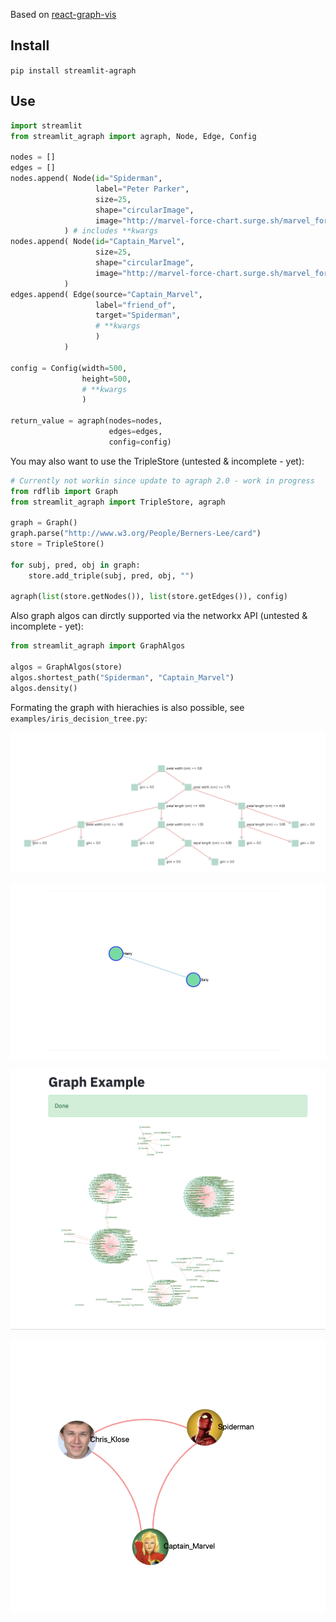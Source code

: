 
Based on [react-graph-vis](https://github.com/crubier/react-graph-vis)


## Install

`pip install streamlit-agraph`

## Use
```python
import streamlit
from streamlit_agraph import agraph, Node, Edge, Config

nodes = []
edges = []
nodes.append( Node(id="Spiderman", 
                   label="Peter Parker", 
                   size=25, 
                   shape="circularImage",
                   image="http://marvel-force-chart.surge.sh/marvel_force_chart_img/top_spiderman.png") 
            ) # includes **kwargs
nodes.append( Node(id="Captain_Marvel", 
                   size=25,
                   shape="circularImage",
                   image="http://marvel-force-chart.surge.sh/marvel_force_chart_img/top_captainmarvel.png") 
            )
edges.append( Edge(source="Captain_Marvel", 
                   label="friend_of", 
                   target="Spiderman", 
                   # **kwargs
                   ) 
            ) 

config = Config(width=500, 
                height=500, 
                # **kwargs
                ) 

return_value = agraph(nodes=nodes, 
                      edges=edges, 
                      config=config)

```

You may also want to use the TripleStore (untested & incomplete - yet): 

```python
# Currently not workin since update to agraph 2.0 - work in progress
from rdflib import Graph
from streamlit_agraph import TripleStore, agraph

graph = Graph()
graph.parse("http://www.w3.org/People/Berners-Lee/card")
store = TripleStore()

for subj, pred, obj in graph:
    store.add_triple(subj, pred, obj, "")
    
agraph(list(store.getNodes()), list(store.getEdges()), config)
```

Also graph algos can dirctly supported via the networkx API (untested & incomplete - yet):
```python
from streamlit_agraph import GraphAlgos

algos = GraphAlgos(store)
algos.shortest_path("Spiderman", "Captain_Marvel")
algos.density()
```

Formating the graph with hierachies is also possible, see `examples/iris_decision_tree.py`:

![img.png](imgs/img.png)


![](https://github.com/ChrisChross/streamlit-agraph/blob/master/imgs/example.png)

![](https://github.com/ChrisChross/streamlit-agraph/blob/master/imgs/example2.png)

![](https://github.com/ChrisChross/streamlit-agraph/blob/master/imgs/example3.png)
